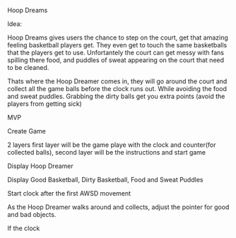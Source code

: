 Hoop Dreams

Idea: 

Hoop Dreams gives users the chance to step on the court, get that amazing feeling basketball players get. They even get to touch the same basketballs that the players get to use. Unfortantely the court can get messy with fans spilling there food, and puddles of sweat appearing on the court that need to be cleaned. 

Thats where the Hoop Dreamer comes in, they will go around the court and collect all the game balls before the clock runs out. While avoiding the food and  sweat puddles. Grabbing the dirty balls get you extra points (avoid the players from getting sick)

MVP

Create Game

2 layers first layer will be the game playe with the clock and counter(for collected balls), second layer will be the instructions and start game

Display Hoop Dreamer 

Display Good Basketball, Dirty Basketball, Food and Sweat Puddles 

Start clock after the first AWSD movement 

As the Hoop Dreamer walks around and collects, adjust the pointer for good and bad objects. 

If the clock 


